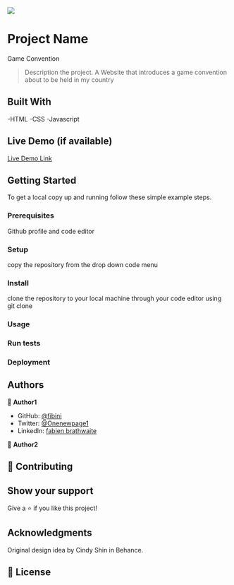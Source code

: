 ![](https://img.shields.io/badge/Microverse-blueviolet)

# Project Name
Game Convention
> Description the project.
A Website that introduces a game convention about to be held in my country

## Built With
-HTML
-CSS
-Javascript

## Live Demo (if available)

[Live Demo Link](https://livedemo.com)


## Getting Started



To get a local copy up and running follow these simple example steps.

### Prerequisites
Github profile and code editor

### Setup
copy the repository from the drop down code menu

### Install
clone the repository to your local machine through your code editor using git clone

### Usage

### Run tests

### Deployment



## Authors

👤 **Author1**

- GitHub: [@fibini](https://github.com/fibini)
- Twitter: [@Onenewpage1](https://twitter.com/Onenewpage1)
- LinkedIn: [fabien brathwaite](https://www.linkedin.com/in/fabien-brathwaite-91150822a/)

👤 **Author2**

## 🤝 Contributing

## Show your support

Give a ⭐️ if you like this project!

## Acknowledgments
Original design idea by Cindy Shin in Behance.

## 📝 License